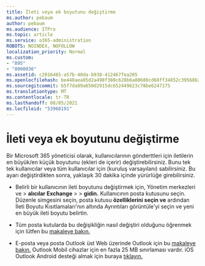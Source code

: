 ```yaml
---
title: İleti veya ek boyutunu değiştirme
ms.author: pebaum
author: pebaum
ms.audience: ITPro
ms.topic: article
ms.service: o365-administration
ROBOTS: NOINDEX, NOFOLLOW
localization_priority: Normal
ms.custom:
- "895"
- "8000036"
ms.assetid: c2016465-a57b-40da-b938-412467fea205
ms.openlocfilehash: be448aea85d2a498f380c628b6a80680cd68ff34852c39568b227ede3f1c2c24
ms.sourcegitcommit: b5f7da89a650d2915dc652449623c78be6247175
ms.translationtype: MT
ms.contentlocale: tr-TR
ms.lasthandoff: 08/05/2021
ms.locfileid: "53968191"
---
```

# <a name="changing-message-or-attachment-size"></a>İleti veya ek boyutunu değiştirme

Bir Microsoft 365 yöneticisi olarak, kullanıcılarının gönderttleri için iletilerin en büyük/en küçük boyutunu (ekleri de içerir) değiştirebilirsiniz. Bunu tek tek kullanıcılar veya tüm kullanıcılar için (kuruluş varsayılanı) sabilirsiniz. Bu ayarı değiştirdikten sonra, yaklaşık 30 dakika içinde yürürlüğe girebilirsiniz.
  
- Belirli bir kullanıcının ileti boyutunu değiştirmek  için, Yönetim merkezleri ve \> **alıcılar Exchange** \>  \> **gidin.** Kullanıcının posta kutusunu seçin. Düzenle simgesini seçin, posta kutusu **özelliklerini seçin ve** ardından  İleti Boyutu Kısıtlamaları'nın altında Ayrıntıları görüntüle'yi seçin ve yeni en büyük ileti boyutu belirtin. 

- Tüm posta kutularda bu değişikliğin nasıl değiştiri olduğunu öğrenmek için lütfen bu [makaleye bakın.](https://www.microsoft.com/microsoft-365/blog/2015/04/15/office-365-now-supports-larger-email-messages-up-to-150-mb/)

- E-posta veya posta Outlook üst Web üzerinde Outlook için bu [makaleye bakın.](https://technet.microsoft.com/library/exchange-online-limits.aspx#MessageLimits) Outlook Mobil cihazlar için en fazla 25 MB sınırlaması vardır. iOS Outlook Android desteği almak için buraya [tıklayın.](https://support.office.com/article/Get-in-app-help-for-Outlook-for-iOS-and-Android-218a22d1-9fa5-4889-b689-de1c63493243)
